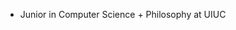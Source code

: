 - Junior in Computer Science + Philosophy at UIUC

<!---
jaimegleason/jaimegleason is a ✨ special ✨ repository because its `README.md` (this file) appears on your GitHub profile.
You can click the Preview link to take a look at your changes.
--->
